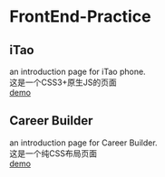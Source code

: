 # FrontEnd-Practice
## iTao  
an introduction page for iTao phone.  
这是一个CSS3+原生JS的页面  
[demo](https://nyakoonya.github.io/FrontEnd-Practice/iTao/index.html)   

## Career Builder  
an introduction page for Career Builder.  
这是一个纯CSS布局页面  
[demo](https://nyakoonya.github.io/FrontEnd-Practice/CareerBuilder/index.html)  
